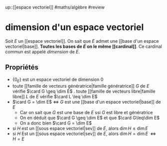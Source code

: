 up::[[espace vectoriel]]
#maths/algèbre #review 
# dimension d'un espace vectoriel
Soit $E$ un [[espace vectoriel]].
On sait que $E$ admet une [[base d'un espace vectoriel|base]].
**Toutes les bases de $E$ on le même [[cardinal]]**.
Ce cardinal commun est appelé _dimension_ de $E$.

## Propriétés
 - $\{0_E\}$ est un espace vectoriel de dimension 0
 - toute [[famille de vecteurs génératrice|famille génératrice]] $G$ de $E$ vérifie $\card G \geq \dim E$ 
 . toute [[famille de vecteurs libre|famille libre]] $L$ de $E$ vérifie $\card L \leq \dim E$
 - $\card G = \dim E$    $\iff$    $G$ est une [[base d'un espace vectoriel|base]] de $E$
     - Car on sait que $G$ est une base de $E$ ssi $G$ est libre et génératrice
     - On en déduit que $\card G \geq \dim E$ et que $\card G\leq\dim E$
     - On a donc bien $\card G = \dim E$
 - si $H$ est un [[sous espace vectoriel|sev]] de $E$, alors $\dim H \leq \dim E$
 - si $H$ Est un [[sous espace vectoriel|sev]] de $E$, alors $\dim H = \dim E \;\;\iff\;\; H = E$
